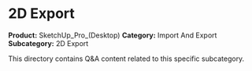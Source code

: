 # 2D Export

**Product:** SketchUp_Pro_(Desktop)
**Category:** Import And Export
**Subcategory:** 2D Export

This directory contains Q&A content related to this specific subcategory.

